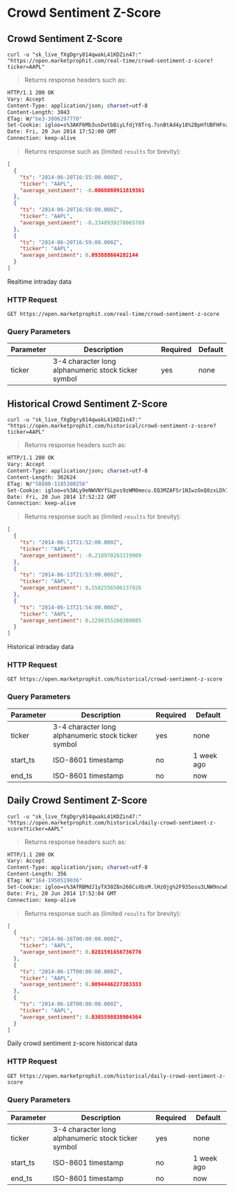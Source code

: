 
# Crowd Sentiment Z-Score


## Crowd Sentiment Z-Score

```shell
curl -u "sk_live_fXgDgry814qwakL41KDZin47:" "https://open.marketprophit.com/real-time/crowd-sentiment-z-score?ticker=AAPL"
```

> Returns response headers such as:

```bash
HTTP/1.1 200 OK
Vary: Accept
Content-Type: application/json; charset=utf-8
Content-Length: 3043
ETag: W/"be3-3806297770"
Set-Cookie: igloo=s%3AKF6Mb3usDotbBiyLfdjY8Trq.7snBtAd4y18%2BpHfUBFHFnzqoKhHPOAB2zI5zqAfDGyE; Path=/; Expires=Sat, 21 Jun 2014 17:52:00 GMT; HttpOnly
Date: Fri, 20 Jun 2014 17:52:00 GMT
Connection: keep-alive


```

> Returns response such as (limited `results` for brevity):

```json
[
  {
    "ts": "2014-06-20T16:55:00.000Z",
    "ticker": "AAPL",
    "average_sentiment": -0.0068080911819361
  },
  {
    "ts": "2014-06-20T16:58:00.000Z",
    "ticker": "AAPL",
    "average_sentiment": -0.3348939278065769
  },
  {
    "ts": "2014-06-20T16:59:00.000Z",
    "ticker": "AAPL",
    "average_sentiment": 0.093888664282144
  }
]
```

Realtime intraday data

### HTTP Request

`GET https://open.marketprophit.com/real-time/crowd-sentiment-z-score`

### Query Parameters

Parameter | Description | Required | Default
--------- | ----------- | -------- | -------
ticker | 3-4 character long alphanumeric stock ticker symbol | yes | none



## Historical Crowd Sentiment Z-Score

```shell
curl -u "sk_live_fXgDgry814qwakL41KDZin47:" "https://open.marketprophit.com/historical/crowd-sentiment-z-score?ticker=AAPL"
```

> Returns response headers such as:

```bash
HTTP/1.1 200 OK
Vary: Accept
Content-Type: application/json; charset=utf-8
Content-Length: 362624
ETag: W/"58880-1185380256"
Set-Cookie: igloo=s%3ALy9eNWVNYfSLpvs9zWM0mecu.EQ3MZAFSr1NIwzOxQ8zxLDh7tgMjunLwznSJgXnGy1w; Path=/; Expires=Sat, 21 Jun 2014 17:52:22 GMT; HttpOnly
Date: Fri, 20 Jun 2014 17:52:22 GMT
Connection: keep-alive


```

> Returns response such as (limited `results` for brevity):

```json
[
  {
    "ts": "2014-06-13T21:52:00.000Z",
    "ticker": "AAPL",
    "average_sentiment": -0.218970263119909
  },
  {
    "ts": "2014-06-13T21:53:00.000Z",
    "ticker": "AAPL",
    "average_sentiment": 0.5582556506137026
  },
  {
    "ts": "2014-06-13T21:54:00.000Z",
    "ticker": "AAPL",
    "average_sentiment": 0.2298355260380085
  }
]
```

Historical intraday data

### HTTP Request

`GET https://open.marketprophit.com/historical/crowd-sentiment-z-score`

### Query Parameters

Parameter | Description | Required | Default
--------- | ----------- | -------- | -------
ticker | 3-4 character long alphanumeric stock ticker symbol | yes | none
start_ts | ISO-8601 timestamp | no | 1 week ago
end_ts | ISO-8601 timestamp | no | now


## Daily Crowd Sentiment Z-Score

```shell
curl -u "sk_live_fXgDgry814qwakL41KDZin47:" "https://open.marketprophit.com/historical/daily-crowd-sentiment-z-score?ticker=AAPL"
```

> Returns response headers such as:

```bash
HTTP/1.1 200 OK
Vary: Accept
Content-Type: application/json; charset=utf-8
Content-Length: 356
ETag: W/"164-1950519036"
Set-Cookie: igloo=s%3AfRBMdJ1yTX30Z8n266CsXbsM.lHzOjg%2F935osu3LNW9ncwF7JQLI3MWqR4aefT1B6JKI; Path=/; Expires=Sat, 21 Jun 2014 17:52:04 GMT; HttpOnly
Date: Fri, 20 Jun 2014 17:52:04 GMT
Connection: keep-alive


```

> Returns response such as (limited `results` for brevity):

```json
[
  {
    "ts": "2014-06-16T00:00:00.000Z",
    "ticker": "AAPL",
    "average_sentiment": 0.0281591656736776
  },
  {
    "ts": "2014-06-17T00:00:00.000Z",
    "ticker": "AAPL",
    "average_sentiment": 0.0094446227383333
  },
  {
    "ts": "2014-06-18T00:00:00.000Z",
    "ticker": "AAPL",
    "average_sentiment": 0.0305598838904364
  }
]
```

Daily crowd sentiment z-score historical data

### HTTP Request

`GET https://open.marketprophit.com/historical/daily-crowd-sentiment-z-score`

### Query Parameters

Parameter | Description | Required | Default
--------- | ----------- | -------- | -------
ticker | 3-4 character long alphanumeric stock ticker symbol | yes | none
start_ts | ISO-8601 timestamp | no | 1 week ago
end_ts | ISO-8601 timestamp | no | now
